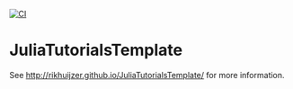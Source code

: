 [![CI](https://github.com/themantra108/plutoTemplate/actions/workflows/CI.yml/badge.svg)](https://github.com/themantra108/plutoTemplate/actions/workflows/CI.yml)

# JuliaTutorialsTemplate

See <http://rikhuijzer.github.io/JuliaTutorialsTemplate/> for more information.
